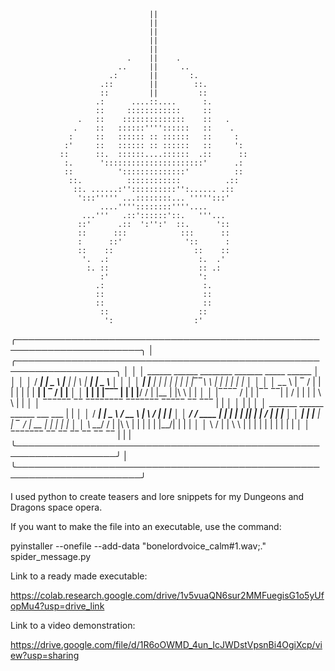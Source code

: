                                    ||                                   
                                   ||                                   
                                   ||                                   
                                   ||                                   
                                   ||                                   
                              .    ||    .                              
                            ..     ||     ..                            
                          .:       ||       :.                          
                        .::        ||        ::.                        
                        ::         ||         ::                        
                       .:      ....::....      :.                       
                       ::     ::::::::::::     ::                       
                   .   ::    ::::::::::::::    ::   .                   
                  .    ::   ::::::''''::::::   ::    .                  
                 :     ::   :::::: :: ::::::   ::     :                 
                :'     ::   :::::: :: ::::::   ::     ':                
               ::      ::.  ::::::....::::::  .::      ::               
                :.      '::::::::::::::::::::::'      .:                
                ::          '::::::::::::::'          ::                
                 ::.          ::::::::::::          .::                 
                  ::. ......:''::::::::::'':...... .::                  
                   ':::''''' ...::::::::... ''''':::'                   
                        ....''''::::::::''''....                        
                    ...'''   .::'::::::'::.   '''...                    
                   ::'      .::  ':'':'  ::.      '::                   
                   ::      :::            :::      ::                   
                   :      ::'              '::      :                   
                   ::    ::                  ::    ::                   
                    '.  .:                    :.  .'                    
                     :. ::                    :: .:                     
                        :'                    ':                        
                       .:                      :.                       
                       ::                      ::                       
                       ::                      ::                       
                        ::                    ::                        
                         ':                  :'                         
╭──────────────────────────────────────────────────────────────────────╮
│ ╭──────────────────────────────────────────────────────────────────╮ │
│ │     ______   ______    ________   _______     _____   ______     │ │
│ │    /  ____| |   _  \  |__    __| |       \   |   __| |   _  \    │ │
│ │   |  |___   |  | |  |    |  |    |  |‾‾\  \  |  |__  |  | |  |   │ │
│ │    \___  \  |   ‾  /     |  |    |  |   |  | |   __| |   ‾  /    | |
│ │        |  | |  |‾‾‾      |  |    |  |__/  /  |  |__  |  |\  \    | |
│ │   |‾‾‾‾  /  |  |      |‾‾    ‾‾| |       /   |     | |  | \  \   | |
│ │    ‾‾‾‾‾‾    ‾‾        ‾‾‾‾‾‾‾‾   ‾‾‾‾‾‾‾     ‾‾‾‾‾   ‾‾   ‾‾‾   | |
│ │                                                                  | |
│ │             _______    ______     ______    ___    ___           | |
│ │            /  _____|  |   _  \   /  __  \  |   \  /   |          | |
│ │           /  /  ____  |  | |  | |  |__|  | |    \/    |          | |
│ │          |  |  |__  | |   ‾  /  |   __   | |          |          | |
│ │           \  \___/  / |  |\  \  |  |  |  | |  |\__/|  |          | |
│ │            \       /  |  | \  \ |  |  |  | |  |    |  |          | |
│ │             ‾‾‾‾‾‾‾    ‾‾   ‾‾   ‾‾    ‾‾   ‾‾      ‾‾           | |
| ╰──────────────────────────────────────────────────────────────────╯ |
╰──────────────────────────────────────────────────────────────────────╯

I used python to create teasers and lore snippets for my Dungeons and Dragons space opera.

If you want to make the file into an executable, use the command:

pyinstaller --onefile --add-data "bonelordvoice_calm#1.wav;." spider_message.py

Link to a ready made executable:

https://colab.research.google.com/drive/1v5vuaQN6sur2MMFuegisG1o5yUfopMu4?usp=drive_link

Link to a video demonstration:

https://drive.google.com/file/d/1R6oOWMD_4un_IcJWDstVpsnBi4OgiXcp/view?usp=sharing
